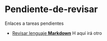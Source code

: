 # Pendiente-de-revisar
Enlaces a tareas pendientes
- [Revisar lenguaje **Markdown**](https://markdown.es/)
H aquí irá otro
